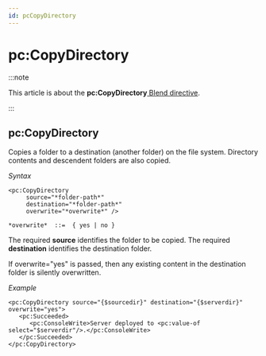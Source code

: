 ```yaml
---
id: pcCopyDirectory
---
```


# pc:CopyDirectory




:::note

This article is about the **pc:CopyDirectory**[ Blend directive](/docs/Repositories/Blend_directives).

:::

## **pc:CopyDirectory**

Copies a folder to a destination (another folder) on the file system. Directory contents and descendent folders are also copied.

*Syntax*
 

```
<pc:CopyDirectory
     source="*folder-path*"
     destination="*folder-path*"
     overwrite="*overwrite*" />

*overwrite*  ::=  { yes | no }
```

The required **source** identifies the folder to be copied. The required **destination** identifies the destination folder.

If overwrite="yes" is passed, then any existing content in the destination folder is silently overwritten.

*Example*

```language-xml
<pc:CopyDirectory source="{$sourcedir}" destination="{$serverdir}" overwrite="yes">
   <pc:Succeeded>
      <pc:ConsoleWrite>Server deployed to <pc:value-of select="$serverdir"/>.</pc:ConsoleWrite>   
   </pc:Succeeded>   
</pc:CopyDirectory>  
```

 